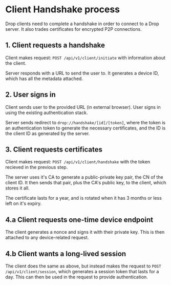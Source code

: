 # Client Handshake process

Drop clients need to complete a handshake in order to connect to a Drop server. It also trades certificates for encrypted P2P connections.

## 1. Client requests a handshake
Client makes request: `POST /api/v1/client/initiate` with information about the client. 

Server responds with a URL to send the user to. It generates a device ID, which has all the metadata attached. 

## 2. User signs in
Client sends user to the provided URL (in external browser). User signs in using the existing authentication stack. 

Server sends redirect to `drop://handshake/[id]/[token]`, where the token is an authentication token to generate the necessary certificates, and the ID is the client ID as generated by the server. 

## 3. Client requests certificates
Client makes request: `POST /api/v1/client/handshake` with the token recieved in the previous step. 

The server uses it's CA to generate a public-private key pair, the CN of the client ID. It then sends that pair, plus the CA's public key, to the client, which stores it all. 

The certificate lasts for a year, and is rotated when it has 3 months or less left on it's expiry. 

## 4.a Client requests one-time device endpoint
The client generates a nonce and signs it with their private key. This is then attached to any device-related request.

## 4.b Client wants a long-lived session
The client does the same as above, but instead makes the request to `POST /api/v1/client/session`, which generates a session token that lasts for a day. This can then be used in the request to provide authentication. 